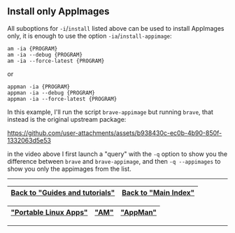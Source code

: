## Install only AppImages
All suboptions for `-i`/`install` listed above can be used to install AppImages only, it is enough to use the option `-ia`/`install-appimage`:
```
am -ia {PROGRAM}
am -ia --debug {PROGRAM}
am -ia --force-latest {PROGRAM}
```
or
```
appman -ia {PROGRAM}
appman -ia --debug {PROGRAM}
appman -ia --force-latest {PROGRAM}
```
In this example, I'll run the script `brave-appimage` but running `brave`, that instead is the original upstream package:

https://github.com/user-attachments/assets/b938430c-ec0b-4b90-850f-1332063d5e53

in the video above I first launch a "query" with the `-q` option to show you the difference between `brave` and `brave-appimage`, and then `-q --appimages` to show you only the appimages from the list.

------------------------------------------------------------------------

| [Back to "Guides and tutorials"](../../README.md#guides-and-tutorials) | [Back to "Main Index"](../../README.md#main-index) |
| - | - |

| ["Portable Linux Apps"](https://portable-linux-apps.github.io/) | [ "AM" ](https://github.com/ivan-hc/AM) | [ "AppMan" ](https://github.com/ivan-hc/AppMan) |
| - | - | - |

------------------------------------------------------------------------